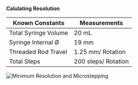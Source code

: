 **Calulating Resolution**

Known Constants | Measurements
--------------- | ----------------
Total Syringe Volume | 20 mL
Syringe Internal Ø | 19 mm
Threaded Rod Travel | 1.25 mm/ Rotation
Total Steps | 200 steps/ Rotation

![Minimum Resolution and Microstepping](/Resoltuion.jpg)
